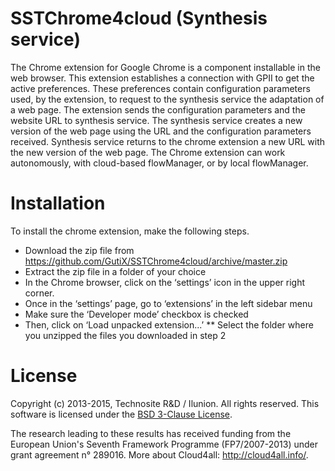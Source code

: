 SSTChrome4cloud (Synthesis service)
============

The Chrome extension for Google Chrome is a component installable in the web browser. This extension establishes a connection with GPII to get the active preferences. These preferences contain configuration parameters used, by the extension, to request to the synthesis service the adaptation of a web page. The extension sends the configuration parameters and the website URL to synthesis service. The synthesis service creates a new version of the web page using the URL and the configuration parameters received. Synthesis service returns to the chrome extension a new URL with the new version of the web page.
The Chrome extension can work autonomously, with cloud-based flowManager, or by local flowManager.

Installation
============

To install the chrome extension, make the following steps.

  * Download the zip file from https://github.com/GutiX/SSTChrome4cloud/archive/master.zip 
  * Extract the zip file in a folder of your choice
  * In the Chrome browser, click on the ‘settings’ icon in the upper right corner.
  * Once in the ‘settings’ page, go to ‘extensions’ in the left sidebar menu
  * Make sure the ‘Developer mode’ checkbox is checked
  * Then, click on ‘Load unpacked extension...’
  ** Select the folder where you unzipped the files you downloaded in step 2

License
=======

Copyright (c) 2013-2015, Technosite R&D / Ilunion. All rights reserved. This software is licensed under 
the [BSD 3-Clause License](http://opensource.org/licenses/BSD-3-Clause).

The research leading to these results has received funding from the European Union's Seventh Framework Programme (FP7/2007-2013) under grant agreement n° 289016. More about Cloud4all: http://cloud4all.info/.


